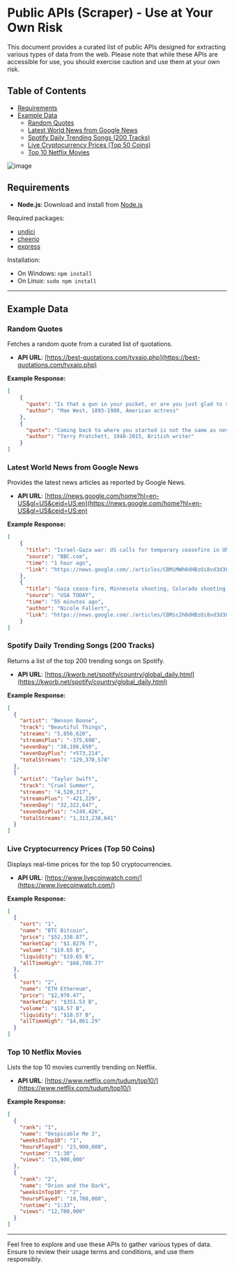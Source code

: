# Public APIs (Scraper) - Use at Your Own Risk

This document provides a curated list of public APIs designed for extracting various types of data from the web. Please note that while these APIs are accessible for use, you should exercise caution and use them at your own risk.

## Table of Contents

- [Requirements](#requirements)
- [Example Data](#example-data)
  - [Random Quotes](#random-quotes)
  - [Latest World News from Google News](#latest-world-news-from-google-news)
  - [Spotify Daily Trending Songs (200 Tracks)](#spotify-daily-trending-songs-200-tracks)
  - [Live Cryptocurrency Prices (Top 50 Coins)](#live-cryptocurrency-prices-top-50-coins)
  - [Top 10 Netflix Movies](#top-10-netflix-movies)

![image](https://github.com/johnandreopoulos/Public-APIs/assets/39243722/5eb7180d-f9e1-41e5-833d-c999b81325fa)

## Requirements

- **Node.js**: Download and install from [Node.js](https://nodejs.org/en/download/)

Required packages:
- [undici](https://www.npmjs.com/package/undici)
- [cheerio](https://www.npmjs.com/package/cheerio)
- [express](https://www.npmjs.com/package/express)

Installation:
- On Windows: `npm install`
- On Linux: `sudo npm install`

---

## Example Data

### Random Quotes

Fetches a random quote from a curated list of quotations.

- **API URL**: [https://best-quotations.com/tyxaio.php](https://best-quotations.com/tyxaio.php)

**Example Response:**
```json
[
    {
      "quote": "Is that a gun in your pocket, or are you just glad to see me?",
      "author": "Mae West, 1893-1980, American actress"
    },
    {
      "quote": "Coming back to where you started is not the same as never leaving.",
      "author": "Terry Pratchett, 1948-2015, British writer"
    }
]
```

### Latest World News from Google News

Provides the latest news articles as reported by Google News.

- **API URL**: [https://news.google.com/home?hl=en-US&gl=US&ceid=US:en](https://news.google.com/home?hl=en-US&gl=US&ceid=US:en)

**Example Response:**
```json
[
    {
      "title": "Israel-Gaza war: US calls for temporary ceasefire in UN text",
      "source": "BBC.com",
      "time": "1 hour ago",
      "link": "https://news.google.com/./articles/CBMiMWh0dHBzOi8vd3d3LmJiYy5jb20vbmV3cy93b3JsZC11cy1jYW5hZGEtNjgzNDYwMjfSATVodH...ZlYWV0aGVyLzcyNjY3ODkxMTAwNy_SAQA?hl=en-US&gl=US&ceid=US%3Aen"
    },
    {
      "title": "Gaza cease-fire, Minnesota shooting, Colorado shooting, Julian Assange, California rain, Biden: Daily Briefing",
      "source": "USA TODAY",
      "time": "55 minutes ago",
      "author": "Nicole Fallert",
      "link": "https://news.google.com/./articles/CBMic2h0dHBzOi8vd3d3LnVzYXRvZGF5LmNvbS9zdG9yeS9uZXdzLzIwMjQvMDIvMjAvaXNyYWVsLWhhbWFzLWNlYXNlLWZpcmUtc2hvb3RpbmctZ3VuLWNhbGlmb3JuaWEtd2VhdGhlci83MjY2Nzg5MTAwNy_SAQA?hl=en-US&gl=US&ceid=US%3Aen"
    }
]
```

### Spotify Daily Trending Songs (200 Tracks)

Returns a list of the top 200 trending songs on Spotify.

- **API URL**: [https://kworb.net/spotify/country/global_daily.html](https://kworb.net/spotify/country/global_daily.html)

**Example Response:**
```json
[
  {
    "artist": "Benson Boone",
    "track": "Beautiful Things",
    "streams": "5,056,620",
    "streamsPlus": "-375,698",
    "sevenDay": "38,108,850",
    "sevenDayPlus": "+573,214",
    "totalStreams": "129,370,578"
  },
  {
    "artist": "Taylor Swift",
    "track": "Cruel Summer",
    "streams": "4,520,317",
    "streamsPlus": "-421,229",
    "sevenDay": "32,322,647",
    "sevenDayPlus": "+249,426",
    "totalStreams": "1,313,238,641"
  }
]
```

### Live Cryptocurrency Prices (Top 50 Coins)

Displays real-time prices for the top 50 cryptocurrencies.

- **API URL**: [https://www.livecoinwatch.com/](https://www.livecoinwatch.com/)

**Example Response:**
```json
[
  {
    "sort": "1",
    "name": "BTC Bitcoin",
    "price": "$52,338.87",
    "marketCap": "$1.0276 T",
    "volume": "$19.65 B",
    "liquidity": "$19.65 B",
    "allTimeHigh": "$68,780.77"
  },
  {
    "sort": "2",
    "name": "ETH Ethereum",
    "price": "$2,970.47",
    "marketCap": "$351.53 B",
    "volume": "$18.57 B",
    "liquidity": "$18.57 B",
    "allTimeHigh": "$4,861.29"
  }
]
```

### Top 10 Netflix Movies

Lists the top 10 movies currently trending on Netflix.

- **API URL**: [https://www.netflix.com/tudum/top10/](https://www.netflix.com/tudum/top10/)

**Example Response:**
```json
[
  {
    "rank": "1",
    "name": "Despicable Me 3",
    "weeksInTop10": "1",
    "hoursPlayed": "23,900,000",
    "runtime": "1:30",
    "views": "15,900,000"
  },
  {
    "rank": "2",
    "name": "Orion and the Dark",
    "weeksInTop10": "2",
    "hoursPlayed": "19,700,000",
    "runtime": "1:33",
    "views": "12,700,000"
  }
]
```

---

Feel free to explore and use these APIs to gather various types of data. Ensure to review their usage terms and conditions, and use them responsibly.
